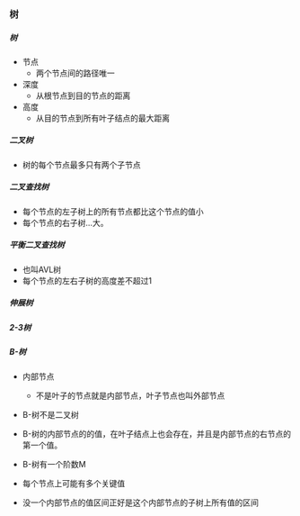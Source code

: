### 树


##### 树
- 节点
	- 两个节点间的路径唯一 
- 深度
	-  从根节点到目的节点的距离 
- 高度
	- 从目的节点到所有叶子结点的最大距离

##### 二叉树
- 树的每个节点最多只有两个子节点

##### 二叉查找树
- 每个节点的左子树上的所有节点都比这个节点的值小
- 每个节点的右子树...大。

##### 平衡二叉查找树
- 也叫AVL树
- 每个节点的左右子树的高度差不超过1

##### 伸展树

##### 2-3树

##### B-树
- 内部节点
	-  不是叶子的节点就是内部节点，叶子节点也叫外部节点

- B-树不是二叉树
- B-树的内部节点的的值，在叶子结点上也会存在，并且是内部节点的右节点的第一个值。
- B-树有一个阶数M
- 每个节点上可能有多个关键值
- 没一个内部节点的值区间正好是这个内部节点的子树上所有值的区间














